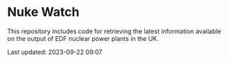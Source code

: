 # Nuke Watch

This repository includes code for retrieving the latest information available on the output of EDF nuclear power plants in the UK.

Last updated: 2023-09-22 09:07